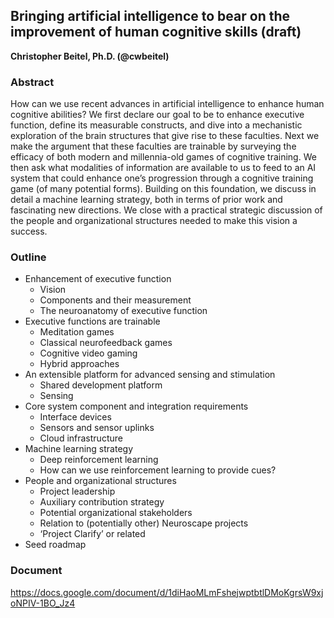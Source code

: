 ## Bringing artificial intelligence to bear on the improvement of human cognitive skills (draft)

**Christopher Beitel, Ph.D. (@cwbeitel)**


### Abstract

How can we use recent advances in artificial intelligence to enhance human cognitive abilities? We first declare our goal to be to enhance executive function, define its measurable constructs, and dive into a mechanistic exploration of the brain structures that give rise to these faculties. Next we make the argument that these faculties are trainable by surveying the efficacy of both modern and millennia-old games of cognitive training. We then ask what modalities of information are available to us to feed to an AI system that could enhance one’s progression through a cognitive training game (of many potential forms). Building on this foundation, we discuss in detail a machine learning strategy, both in terms of prior work and fascinating new directions. We close with a practical strategic discussion of the people and organizational structures needed to make this vision a success.


### Outline

* Enhancement of executive function
  * Vision
  * Components and their measurement
  * The neuroanatomy of executive function
* Executive functions are trainable
  * Meditation games
  * Classical neurofeedback games
  * Cognitive video gaming
  * Hybrid approaches
* An extensible platform for advanced sensing and stimulation
  * Shared development platform
  * Sensing
* Core system component and integration requirements
  * Interface devices
  * Sensors and sensor uplinks
  * Cloud infrastructure
* Machine learning strategy
  * Deep reinforcement learning
  * How can we use reinforcement learning to provide cues?
* People and organizational structures
  * Project leadership
  * Auxiliary contribution strategy
  * Potential organizational stakeholders
  * Relation to (potentially other) Neuroscape projects
  * ‘Project Clarify’ or related
* Seed roadmap


### Document

https://docs.google.com/document/d/1diHaoMLmFshejwptbtlDMoKgrsW9xjoNPIV-1BO_Jz4
